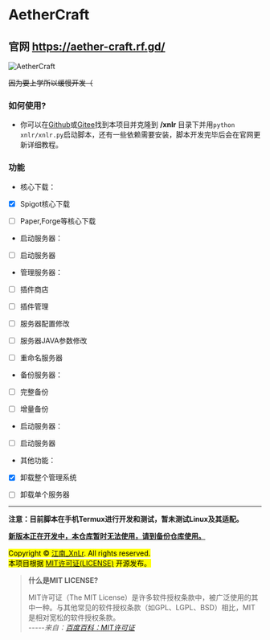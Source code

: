 # AetherCraft
## 官网 https://aether-craft.rf.gd/
![AetherCraft](https://aether-craft.rf.gd/aethercraft.png "AetherCraft")   

~~因为要上学所以缓慢开发（~~

### 如何使用?   
- 你可以在<a href=https://github.com/jiangnan-qwq/aethercraft>Github</a>或<a href=https://gitee.com/jiangnan-qwq/aethercraft>Gitee</a>找到本项目并克隆到 **/xnlr** 目录下并用`python xnlr/xnlr.py`启动脚本，还有一些依赖需要安装，脚本开发完毕后会在官网更新详细教程。

### 功能    
- 核心下载：   
- [x] Spigot核心下载   
- [ ] Paper,Forge等核心下载   


- 启动服务器：   
- [ ] 启动服务器   


- 管理服务器：   
- [ ] 插件商店   
- [ ] 插件管理   
- [ ] 服务器配置修改   
- [ ] 服务器JAVA参数修改   
- [ ] 重命名服务器   


- 备份服务器：   
- [ ] 完整备份   
- [ ] 增量备份   


- 启动服务器：   
- [ ] 启动服务器   


- 其他功能：   
- [x] 卸载整个管理系统   
- [ ] 卸载单个服务器   


***

**注意：目前脚本在手机Termux进行开发和测试，暂未测试Linux及其适配。**

**<u>新版本正在开发中，本仓库暂时无法使用，请到<a href=https://github.com/jiangnan-qwq/acbackup>备份仓库</a>使用。</u>**

<mark>Copyright © <a href=https://b23.tv/JWRdXUU>江南_XnLr</a>. All rights reserved.   
本项目根据 [MIT许可证(LICENSE)](https://mitsloan.mit.edu/licensing "MIT许可证（The MIT License）是一种广泛使用的开源软件许可证。它允许开发者自由使用、复制、修改、合并、出版、分发、再许可和销售软件的副本，只需在软件和软件的所有副本中保留原始的版权声明以及该许可证的完整文本。") 开源发布。</mark>

>**什么是MIT LICENSE?**
>
> MIT许可证（The MIT License）是许多软件授权条款中，被广泛使用的其中一种。与其他常见的软件授权条款（如GPL、LGPL、BSD）相比，MIT是相对宽松的软件授权条款。   
> *-----来自：<a href=https://baike.baidu.com/item/MIT%E8%AE%B8%E5%8F%AF%E8%AF%81/6671281>百度百科：MIT许可证</a>*